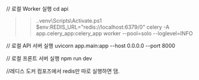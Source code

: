 
// 로컬 Worker 실행
cd api
>> .\.venv\Scripts\Activate.ps1
>> $env:REDIS_URL="redis://localhost:6379/0"
>> celery -A app.celery_app:celery_app worker --pool=solo --loglevel=INFO


// 로컬 API 서버 실행
uvicorn app.main:app --host 0.0.0.0 --port 8000


// 로컬 프론트 서버 실행
npm run dev


//레디스
도커 컴포즈에서 redis만 따로 실행하면 댐.